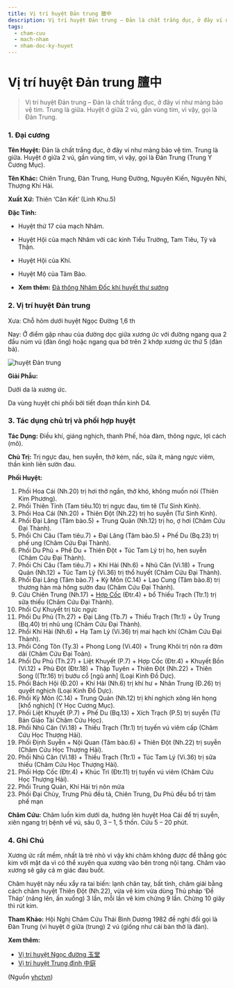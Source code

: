 ```yaml
---
title: Vị trí huyệt Đản trung 膻中
description: Vị trí huyệt Đản trung – Đản là chất trắng đục, ở đây ví như màng bảo vệ tim. Trung là giữa. Huyệt ở giữa 2 vú, gần vùng tim, vì vậy, gọi là Đản Trung.
tags:
  - cham-cuu
  - mach-nham
  - nham-doc-ky-huyet
---
```


# Vị trí huyệt Đản trung 膻中 

> Vị trí huyệt Đản trung – Đản là chất trắng đục, ở đây ví như màng bảo vệ tim. Trung là giữa. Huyệt ở giữa 2 vú, gần vùng tim, vì vậy, gọi là Đản Trung.

### 1. Đại cương

**Tên Huyệt:** Đản là chất trắng đục, ở đây ví như màng bảo vệ tim. Trung là giữa. Huyệt ở giữa 2 vú, gần vùng tim, vì vậy, gọi là Đản Trung (Trung Y Cương Mục).

**Tên Khác:** Chiên Trung, Đàn Trung, Hung Đường, Nguyên Kiến, Nguyên Nhi, Thượng Khí Hải.

**Xuất Xứ:** Thiên ‘Căn Kết’ (Linh Khu.5)

**Đặc Tính:**

+ Huyệt thứ 17 của mạch Nhâm.

+ Huyệt Hội của mạch Nhâm với các kinh Tiểu Trường, Tam Tiêu, Tỳ và Thận.

+ Huyệt Hội của Khí.

+ Huyệt Mộ của Tâm Bào.

* **Xem thêm:** [Đả thông Nhâm Đốc khí huyết thư sướng](/yhctvn/da-thong-nham-doc-khi-huyet-thu-suong/)

### 2. Vị trí huyệt Đản trung

Xưa: Chỗ hõm dưới huyệt Ngọc Đường 1,6 th

Nay: Ở điểm gặp nhau của đường dọc giữa xương ức với đường ngang qua 2 đầu núm vú (đàn ông) hoặc ngang qua bờ trên 2 khớp xương ức thứ 5 (đàn bà).

![huyệt Đản trung](/imgs/yhctvn/huyet-dan-trung-300x187.jpg)

**Giải Phẫu:**

Dưới da là xương ức.

Da vùng huyệt chi phối bởi tiết đoạn thần kinh D4.

### 3. Tác dụng chủ trị và phối hợp huyệt

**Tác Dụng:** Điều khí, giáng nghịch, thanh Phế, hóa đàm, thông ngực, lợi cách (mô).

**Chủ Trị:** Trị ngực đau, hen suyễn, thở kém, nấc, sữa ít, màng ngực viêm, thần kinh liên sườn đau.

**Phối Huyệt:**

1. Phối Hoa Cái (Nh.20) trị hơi thở ngắn, thở khó, không muốn nói (Thiên Kim Phương).
2. Phối Thiên Tỉnh (Tam tiêu.10) trị ngực đau, tim tê (Tư Sinh Kinh).
3. Phối Hoa Cái (Nh.20) + Thiên Đột (Nh.22) trị ho suyễn (Tư Sinh Kinh).
4. Phối Đại Lăng (Tâm bào.5) + Trung Quản (Nh.12) trị ho, ợ hơi (Châm Cứu Đại Thành).
5. Phối Chi Câu (Tam tiêu.7) + Đại Lăng (Tâm bào.5) + Phế Du (Bq.23) trị phế ung (Châm Cứu Đại Thành).
6. Phối Du Phủ + Phế Du + Thiên Đột + Túc Tam Lý trị ho, hen suyễn (Châm Cứu Đại Thành).
7. Phối Chi Câu (Tam tiêu.7) + Khí Hải (Nh.6) + Nhũ Căn (Vi.18) + Trung Quản (Nh.12) + Túc Tam Lý (Vi.36) trị thổ huyết (Châm Cứu Đại Thành).
8. Phối Đại Lăng (Tâm bào.7) + Kỳ Môn (C.14) + Lao Cung (Tâm bào.8) trị thương hàn mà hông sườn đau (Châm Cứu Đại Thành).
9. Cứu Chiên Trung (Nh.17) + [Hợp Cốc](/yhctvn/huyet-hop-coc-%e5%90%88-%e8%b0%b7/) (Đtr.4) + bổ Thiếu Trạch (Ttr.1) trị sữa thiếu (Châm Cứu Đại Thành).
10. Phối Cự Khuyết trị tức ngực
11. Phối Du Phủ (Th.27) + Đại Lăng (Tb.7) + Thiếu Trạch (Ttr.1) + Ủy Trung (Bq.40) trị nhũ ung (Châm Cứu Đại Thành).
12. Phối Khí Hải (Nh.6) + Hạ Tam Lý (Vi.36) trị mai hạch khí (Châm Cứu Đại Thành).
13. Phối Công Tôn (Ty.3) + Phong Long (Vi.40) + Trung Khôi trị nôn ra đờm dãi (Châm Cứu Đại Toàn).
14. Phối Du Phủ (Th.27) + Liệt Khuyết (P.7) + Hợp Cốc (Đtr.4) + Khuyết Bồn (Vi.12) + Phù Đột (Đtr.18) + Thập Tuyên + Thiên Đột (Nh.22) + Thiên Song ((Ttr.16) trị bướu cổ [ngũ anh] (Loại Kinh Đồ Dực).
15. Phối Bách Hội (Đ.20) + Khí Hải (Nh.6) trị khí hư + Nhân Trung (Đ.26) trị quyết nghịch (Loại Kinh Đồ Dực).
16. Phối Kỳ Môn (C.14) + Trung Quản (Nh.12) trị khí nghịch xông lên họng [khổ nghịch] (Y Học Cương Mục).
17. Phối Liệt Khuyết (P.7) + Phế Du (Bq.13) + Xích Trạch (P.5) trị suyễn (Tứ Bản Giáo Tài Châm Cứu Học).
18. Phối Nhũ Căn (Vi.18) + Thiếu Trạch (Ttr.1) trị tuyến vú viêm cấp (Châm Cứu Học Thượng Hải).
19. Phối Định Suyễn + Nội Quan (Tâm bào.6) + Thiên Đột (Nh.22) trị suyễn (Châm Cứu Học Thượng Hải).
20. Phối Nhũ Căn (Vi.18) + Thiếu Trạch (Ttr.1) + Túc Tam Lý (Vi.36) trị sữa thiếu (Châm Cứu Học Thượng Hải).
21. Phối Hợp Cốc (Đtr.4) + Khúc Trì (Đtr.11) trị tuyến vú viêm (Châm Cứu Học Thượng Hải).
22. Phối Trung Quản, Khí Hải trị nôn mửa
23. Phối Đại Chùy, Trưng Phủ đều tả, Chiên Trung, Du Phủ đều bổ trị tâm phế mạn

**Châm Cứu:** Châm luồn kim dưới da, hướng lên huyệt Hoa Cái để trị suyễn, xiên ngang trị bệnh về vú, sâu 0, 3 – 1, 5 thốn. Cứu 5 – 20 phút.

### 4. Ghi Chú

Xương ức rất mềm, nhất là trẻ nhỏ vì vậy khi châm không được để thẳng góc kim với mặt da vì có thể xuyên qua xương vào bên trong nội tạng. Châm vào xương sẽ gây cả m giác đau buốt.

Châm huyệt này nếu xẩy ra tai biến: lạnh chân tay, bất tỉnh, châm giải bằng cách châm huyệt Thiên Đột (Nh.22), vừa vê kim vừa dùng Thủ pháp ‘Đề Tháp’ (nâng lên, ấn xuống) 3 lần, mỗi lần vê kim chừng 9 lần. Chừng 10 giây thì rút kim.

**Tham Khảo:** Hội Nghị Châm Cứu Thái Bình Dương 1982 đề nghị đổi gọi là Đàn Trung (vì huyệt ở giữa (trung) 2 vú (giống như cái bàn thờ là đàn).

**Xem thêm:**

* [Vị trí huyệt Ngọc đường 玉堂](/yhctvn/vi-tri-huyet-ngoc-duong-%e7%8e%89%e5%a0%82/)
* [Vị trí huyệt Trung đình 中庭](/yhctvn/vi-tri-huyet-trung-dinh-%e4%b8%ad%e5%ba%ad/)

(Nguồn <a href="https://yhctvn.com/vi-tri-huyet-dan-trung-膻中/" target="_blank">yhctvn</a>)
